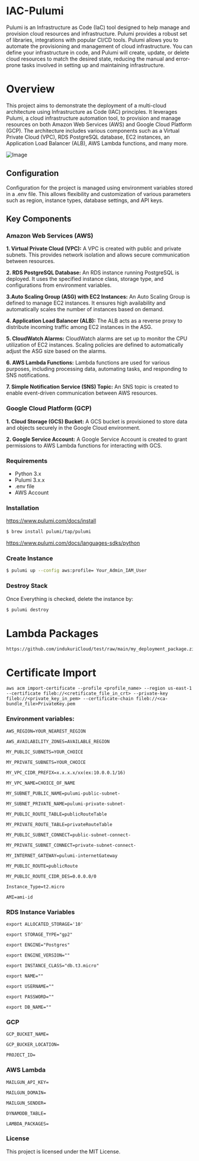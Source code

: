# IAC-Pulumi

Pulumi is an Infrastructure as Code (IaC) tool designed to help manage and provision cloud resources and infrastructure. Pulumi provides a robust set of libraries, integrations with popular CI/CD tools. 
Pulumi allows you to automate the provisioning and management of cloud infrastructure. You can define your infrastructure in code, and Pulumi will create, update, or delete cloud resources to match the desired state, reducing the manual and error-prone tasks involved in setting up and maintaining infrastructure.

# Overview

This project aims to demonstrate the deployment of a multi-cloud architecture using Infrastructure as Code (IAC) principles. It leverages Pulumi, a cloud infrastructure automation tool, to provision and manage resources on both Amazon Web Services (AWS) and Google Cloud Platform (GCP). The architecture includes various components such as a Virtual Private Cloud (VPC), RDS PostgreSQL database, EC2 instances, an Application Load Balancer (ALB), AWS Lambda functions, and many more.

![Image](https://github.com/Manuindukuri/InfrastructureCode-Pulumi/assets/114769115/397891ca-855c-49c3-9294-4b9249259588)

## Configuration
Configuration for the project is managed using environment variables stored in a .env file. This allows flexibility and customization of various parameters such as region, instance types, database settings, and API keys.

## Key Components
### Amazon Web Services (AWS)

**1. Virtual Private Cloud (VPC):** A VPC is created with public and private subnets. This provides network isolation and allows secure communication between resources.

**2. RDS PostgreSQL Database:** An RDS instance running PostgreSQL is deployed. It uses the specified instance class, storage type, and configurations from environment variables.

**3.Auto Scaling Group (ASG) with EC2 Instances:** An Auto Scaling Group is defined to manage EC2 instances. It ensures high availability and automatically scales the number of instances based on demand.

**4. Application Load Balancer (ALB):** The ALB acts as a reverse proxy to distribute incoming traffic among EC2 instances in the ASG.

**5. CloudWatch Alarms:** CloudWatch alarms are set up to monitor the CPU utilization of EC2 instances. Scaling policies are defined to automatically adjust the ASG size based on the alarms.

**6. AWS Lambda Functions:** Lambda functions are used for various purposes, including processing data, automating tasks, and responding to SNS notifications.

**7. Simple Notification Service (SNS) Topic:** An SNS topic is created to enable event-driven communication between AWS resources.

### Google Cloud Platform (GCP)

**1. Cloud Storage (GCS) Bucket:** A GCS bucket is provisioned to store data and objects securely in the Google Cloud environment.

**2. Google Service Account:** A Google Service Account is created to grant permissions to AWS Lambda functions for interacting with GCS.

### Requirements
- Python 3.x
- Pulumi 3.x.x
- .env file 
- AWS Account

### Installation 
https://www.pulumi.com/docs/install
```bash
$ brew install pulumi/tap/pulumi
```
https://www.pulumi.com/docs/languages-sdks/python

### Create Instance
```bash
$ pulumi up --config aws:profile= Your_Admin_IAM_User
```

### Destroy Stack
Once Everything is checked, delete the instance by:
```bash
$ pulumi destroy
```

# Lambda Packages
```
https://github.com/indukuriCloud/test/raw/main/my_deployment_package.zip
```

# Certificate Import
```
aws acm import-certificate --profile <profile_name> --region us-east-1 --certificate fileb://<cretificate_file_in_crt> --private-key fileb://<private_key_in_pem> --certificate-chain fileb://<ca-bundle_file>PrivateKey.pem
```

### Environment variables:
```
AWS_REGION=YOUR_NEAREST_REGION

AWS_AVAILABILITY_ZONES=AVAILABLE_REGION

MY_PUBLIC_SUBNETS=YOUR_CHOICE

MY_PRIVATE_SUBNETS=YOUR_CHOICE

MY_VPC_CIDR_PREFIX=x.x.x.x/xx(ex:10.0.0.1/16)

MY_VPC_NAME=CHOICE_OF_NAME

MY_SUBNET_PUBLIC_NAME=pulumi-public-subnet-

MY_SUBNET_PRIVATE_NAME=pulumi-private-subnet-

MY_PUBLIC_ROUTE_TABLE=publicRouteTable

MY_PRIVATE_ROUTE_TABLE=privateRouteTable

MY_PUBLIC_SUBNET_CONNECT=public-subnet-connect-

MY_PRIVATE_SUBNET_CONNECT=private-subnet-connect-

MY_INTERNET_GATEWAY=pulumi-internetGateway

MY_PUBLIC_ROUTE=publicRoute

MY_PUBLIC_ROUTE_CIDR_DES=0.0.0.0/0

Instance_Type=t2.micro

AMI=ami-id
```

### RDS Instance Variables
```
export ALLOCATED_STORAGE='10'

export STORAGE_TYPE="gp2"

export ENGINE="Postgres"

export ENGINE_VERSION=""

export INSTANCE_CLASS="db.t3.micro"

export NAME=""

export USERNAME=""

export PASSWORD=""

export DB_NAME=""
```

### GCP 
```
GCP_BUCKET_NAME=

GCP_BUCKER_LOCATION=

PROJECT_ID=
```
### AWS Lambda
```
MAILGUN_API_KEY=

MAILGUN_DOMAIN=

MAILGUN_SENDER=

DYNAMODB_TABLE=

LAMBDA_PACKAGES=

```
### License
This project is licensed under the MIT License.
